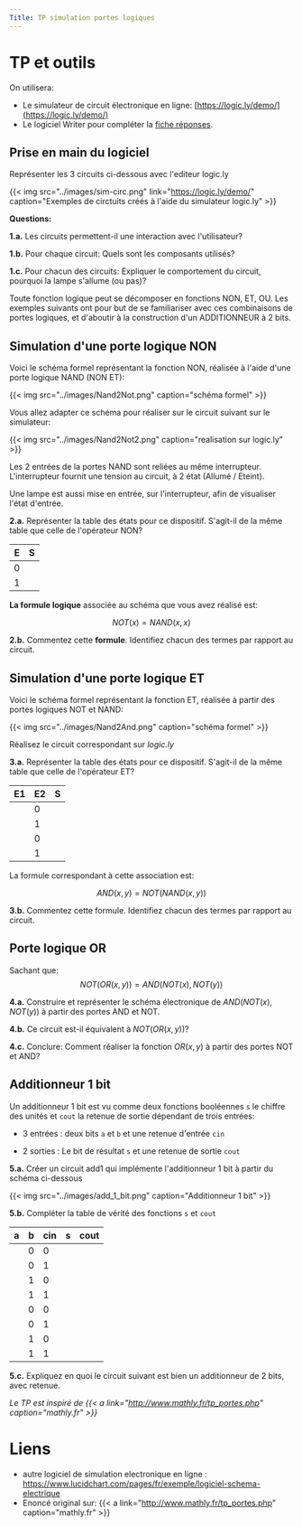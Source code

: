 ```yaml
---
Title: TP simulation portes logiques
---
```


# TP et outils
On utilisera:

* Le simulateur de circuit électronique en ligne: [https://logic.ly/demo/](https://logic.ly/demo/)
* Le logiciel Writer pour compléter la [fiche réponses](/pdf/NSI_1/DocumentRéponse.odt).

## Prise en main du logiciel
Représenter les 3 circuits ci-dessous avec l'editeur logic.ly

{{< img src="../images/sim-circ.png" link="https://logic.ly/demo/" caption="Exemples de circtuits créés à l'aide du simulateur logic.ly" >}}

**Questions:** 

**1.a.** Les circuits permettent-il une interaction avec l'utilisateur?

**1.b.** Pour chaque circuit: Quels sont les composants utilisés?

**1.c.** Pour chacun des circuits: Expliquer le comportement du circuit, pourquoi la lampe s'allume (ou pas)?

Toute fonction logique peut se décomposer en fonctions NON, ET, OU. Les exemples suivants ont pour but de se familiariser avec ces combinaisons de portes logiques, et d'aboutir à la construction d'un ADDITIONNEUR à 2 bits.

## Simulation d'une porte logique NON
Voici le schéma formel représentant la fonction NON, réalisée à l'aide d'une porte logique NAND (NON ET):

{{< img src="../images/Nand2Not.png" caption="schéma formel" >}}

Vous allez adapter ce schéma pour réaliser sur le circuit suivant sur le simulateur:

{{< img src="../images/Nand2Not2.png" caption="realisation sur logic.ly" >}}

Les 2 entrées de la portes NAND sont reliées au même interrupteur. L'interrupteur fournit une tension au circuit, à 2 état (Allumé / Eteint).

Une lampe est aussi mise en entrée, sur l'interrupteur, afin de visualiser l'état d'entrée.

**2.a.** Représenter la table des états pour ce dispositif. S'agit-il de la même table que celle de l'opérateur NON?

| E | S |
| --- | --- |
| 0 |   |
| 1 |   |

**La formule logique** associée au schéma que vous avez réalisé est:

$$NOT(x) = NAND(x,x)$$

**2.b.** Commentez cette **formule**. Identifiez chacun des termes par rapport au circuit.

## Simulation d'une porte logique ET
Voici le schéma formel représentant la fonction ET, réalisée à partir des portes logiques NOT et NAND:

{{< img src="../images/Nand2And.png" caption="schéma formel" >}}

Réalisez le circuit correspondant sur *logic.ly*

**3.a.** Représenter la table des états pour ce dispositif. S'agit-il de la même table que celle de l'opérateur ET?

| E1 | E2 | S |
| --- | --- | --- |
|   | 0 |   |   
|   | 1 |   |
|   | 0 |   |   
|   | 1 |   |

La formule correspondant à cette association est:

$$AND(x,y) = NOT(NAND(x,y))$$

**3.b.** Commentez cette formule. Identifiez chacun des termes par rapport au circuit.

## Porte logique OR
Sachant que:
$$NOT(OR(x,y)) = AND(NOT(x),NOT(y))$$



**4.a.** Construire et représenter le schéma électronique de $AND(NOT(x),NOT(y))$ à partir des portes AND et NOT.

**4.b.** Ce circuit est-il équivalent à $NOT(OR(x,y))$?

**4.c.** Conclure: Comment réaliser la fonction $OR(x,y)$ à partir des portes NOT et AND?

## Additionneur 1 bit
Un additionneur 1 bit est vu comme deux fonctions booléennes `s` le chiffre des unités et `cout` la retenue de sortie dépendant de trois entrées:

* 3 entrées : deux bits `a` et `b` et une retenue d'entrée `cin` 

* 2 sorties : Le bit de résultat `s` et une retenue de sortie `cout`



**5.a.** Créer un circuit add1 qui implémente l'additionneur 1 bit à partir du schéma ci-dessous

{{< img src="../images/add_1_bit.png" caption="Additionneur 1 bit" >}}

**5.b.** Compléter la table de vérité des fonctions `s` et `cout`

| a | b | cin | s | cout |
| --- | --- | --- |--- | --- |
|   | 0  | 0 |   |    |
|   |  0 | 1 |   |  |
|   |  1 | 0 |   |    |
|   |  1 | 1 |   |  |
|   | 0  | 0 |   |    |
|   |  0 | 1 |   |  |
|   |  1 | 0 |   |    |
|   |  1 | 1 |   |  |

**5.c.** Expliquez en quoi le circuit suivant est bien un additionneur de 2 bits, avec retenue.

*Le TP est inspiré de {{< a link="http://www.mathly.fr/tp_portes.php" caption="mathly.fr" >}}*

# Liens


* autre logiciel de simulation electronique en ligne : https://www.lucidchart.com/pages/fr/exemple/logiciel-schema-electrique
* Enoncé original sur: {{< a link="http://www.mathly.fr/tp_portes.php" caption="mathly.fr" >}}
